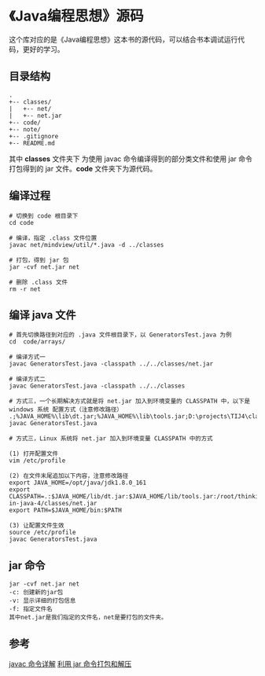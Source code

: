 # 《Java编程思想》源码
这个库对应的是《Java编程思想》这本书的源代码，可以结合书本调试运行代码，更好的学习。

## 目录结构
```
.
+-- classes/
|   +-- net/
|   +-- net.jar
+-- code/
+-- note/
+-- .gitignore
+-- README.md
```

其中 **classes** 文件夹下 为使用 javac 命令编译得到的部分类文件和使用 jar 命令打包得到的 jar 文件。**code** 文件夹下为源代码。

## 编译过程
```
# 切换到 code 根目录下
cd code

# 编译，指定 .class 文件位置
javac net/mindview/util/*.java -d ../classes

# 打包，得到 jar 包
jar -cvf net.jar net

# 删除 .class 文件
rm -r net
```

## 编译 java 文件
```
# 首先切换路径到对应的 .java 文件根目录下，以 GeneratorsTest.java 为例
cd  code/arrays/

# 编译方式一
javac GeneratorsTest.java -classpath ../../classes/net.jar

# 编译方式二
javac GeneratorsTest.java -classpath ../../classes

# 方式三，一个长期解决方式就是将 net.jar 加入到环境变量的 CLASSPATH 中，以下是 windows 系统 配置方式（注意修改路径）
.;%JAVA_HOME%\lib\dt.jar;%JAVA_HOME%\lib\tools.jar;D:\projects\TIJ4\classes\net.jar
javac GeneratorsTest.java

# 方式三，Linux 系统将 net.jar 加入到环境变量 CLASSPATH 中的方式

(1) 打开配置文件
vim /etc/profile

(2) 在文件末尾追加以下内容，注意修改路径
export JAVA_HOME=/opt/java/jdk1.8.0_161                                                                      
export CLASSPATH=.:$JAVA_HOME/lib/dt.jar:$JAVA_HOME/lib/tools.jar:/root/thinking-in-java-4/classes/net.jar                                                                                               
export PATH=$JAVA_HOME/bin:$PATH

(3) 让配置文件生效
source /etc/profile
javac GeneratorsTest.java
```

## jar 命令
```
jar -cvf net.jar net
-c: 创建新的jar包
-v: 显示详细的打包信息
-f: 指定文件名
其中net.jar是我们指定的文件名，net是要打包的文件夹。
```

## 参考
[javac 命令详解](http://www.cnblogs.com/JeffChen/archive/2008/01/16/1041783.html)
[利用 jar 命令打包和解压](http://www.cnblogs.com/wangshuo1/p/5697746.html)
